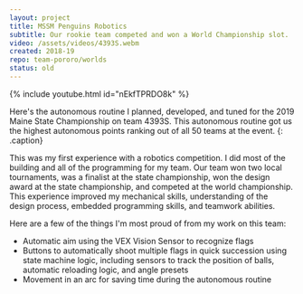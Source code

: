 ```yaml
---
layout: project
title: MSSM Penguins Robotics
subtitle: Our rookie team competed and won a World Championship slot.
video: /assets/videos/4393S.webm
created: 2018-19
repo: team-pororo/worlds
status: old
---
```


{% include youtube.html id="nEkfTPRDO8k" %}

Here's the autonomous routine I planned, developed, and tuned for the 2019 Maine State Championship on team 4393S. This autonomous routine got us the highest autonomous points ranking out of all 50 teams at the event.
{: .caption}

This was my first experience with a robotics competition. I did most of the building and all of the programming for my team. Our team won two local tournaments, was a finalist at the state championship, won the design award at the state championship, and competed at the world championship. This experience improved my mechanical skills, understanding of the design process, embedded programming skills, and teamwork abilities.

Here are a few of the things I'm most proud of from my work on this team:
* Automatic aim using the VEX Vision Sensor to recognize flags
* Buttons to automatically shoot multiple flags in quick succession using state machine logic, including sensors to track the position of balls, automatic reloading logic, and angle presets
* Movement in an arc for saving time during the autonomous routine

